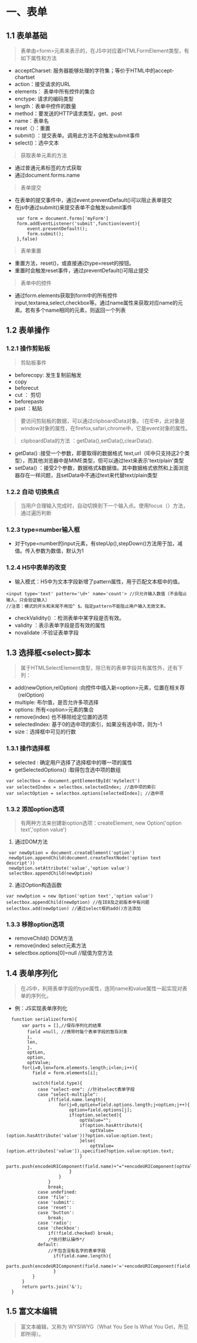 # 一、表单
## 1.1 表单基础
> 表单由\<form\>元素来表示的，在JS中对应着HTMLFormElement类型，有如下属性和方法
- acceptCharset: 服务器能够处理的字符集；等价于HTML中的accept-chartset
- action：接受请求的URL
- elements： 表单中所有控件的集合
- enctype: 请求的编码类型
- length：表单中控件的数量
- method：要发送的HTTP请求类型，get、post
- name：表单名
- reset（）：重置
- submit() ：提交表单。调用此方法不会触发submit事件
- select()：选中文本
> 获取表单元素的方法
- 通过普通元素标签的方式获取
- 通过document.forms.name
> 表单提交
- 在表单的提交事件中，通过event.preventDefault()可以阻止表单提交
- 在js中通过submit()来提交表单不会触发submit事件
```
    var form = document.forms['myForm']
    form.addEventListener('submit',function(event){
        event.preventDefault();
        form.submit();
    },false)
```
> 表单重置
- 重置方法，reset()，或直接通过type=reset的按钮。
- 重置时会触发reset事件，通过preventDefault()可阻止提交
> 表单中的控件
- 通过form.elements获取到form中的所有控件input,textarea,select,checkbox等。通过name属性来获取对应name的元素。若有多个name相同的元素，则返回一个列表
## 1.2 表单操作
### 1.2.1 操作剪贴板
> 剪贴板事件
- beforecopy: 发生复制前触发
- copy
- beforecut
- cut ： 剪切
- beforepaste
- past  ：粘贴
> 要访问剪贴板的数据，可以通过clipboardData对象。（在IE中，此对象是window对象的属性，在firefox,safari,chrome中，它是event对象的属性。

> clipboardData的方法 ：getData(),setData(),clearData().
- getData() :接受一个参数，即要取得的数据格式 text,url（IE中只支持这2个类型），而其他浏览器中是MIME类型，但可以通过text来表示'text/plain'类型
- setData() ：接受2个参数，数据格式&数据值。其中数据格式依然和上面浏览器存在一样问题，且setData中不通过text来代替text/plain类型
### 1.2.2 自动 切换焦点
> 当用户合理输入完成时，自动切换到下一个输入点。使用focus（）方法，通过遍历判断
### 1.2.3 type=number输入框
- 对于type=number的input元素，有stepUp(),stepDown()方法用于加，减值。传入参数为数值，默认为1
### 1.2.4 H5中表单的改变
- 输入模式：H5中为文本字段新增了pattern属性，用于匹配文本框中的值。
```
<input type='text' pattern='\d+' name='count'> //只允许输入数值（不会阻止输入，只会验证输入）
//注意：模式的开头和末尾不用加^ $。指定pattern不能阻止用户输入无效文本。
```
- checkValidity() ：检测表单中某字段是否有效。
- validity ：表示表单字段是否有效的属性
- novalidate :不验证表单字段
## 1.3 选择框\<select\>脚本
> 属于HTMLSelectElement类型，除已有的表单字段共有属性外，还有下列：
- add(newOption,relOption) :向控件中插入新\<option\>元素，位置在相关荐（relOption)
- multiple: 布尔值，是否允许多项选择
- options: 所有\<option\>元素的集合
- remove(index) 也不移除给定位置的选项
- selectedIndex: 基于0的选中项的索引，如果没有选中项，则为-1
- size：选择框中可见的行数
### 1.3.1 操作选择框
- selected : 确定用户选择了选择框中的哪一项的属性
- getSelectedOptions() :取得包含选中项的数组
```
var selectbox = document.getElementById('mySelect')
var selectedIndex = selectbox.selectedIndex; //选中项的索引
var selectOption = selectbox.options[selectedIndex]; //选中项

```
### 1.3.2 添加option选项
> 有两种方法来创建新option选项：createElement, new Option('option text','option value')
1. 通过DOM方法
```
 var newOption = document.createElement('option')
 newOption.appendChild(document.createTextNode('option text descript'))
 newOption.setAttribute('value','option value')
 selectBox.appendChild(newOption)
```
2. 通过Option构造函数
```
var newOption = new Option('option text','option value')
selectbox.appendChild(newOption) //在IE8及之前版本中有问题
selectbox.add(newOption) //通过select框的add()方法添加
```
### 1.3.3 移除option选项
- removeChild()  DOM方法
- remove(index) select元素方法
- selectbox.options[0]=null //赋值为空方法
## 1.4 表单序列化
> 在JS中，利用表单字段的type属性，连同name和value属性一起实现对表单的序列化。
- 例：JS实现表单序列化
```
  function serialize(form){
      var parts = [],//保存序列化的结果
        field =null, //携带时每个表单字段的暂存对象
        i,
        len,
        j,
        optLen,
        option,
        optValue;
      for(i=0,len=form.elements.length;i<len;i++){
          field = form.elements[i];

          switch(field.type){
            case "select-one": //针对select表单字段
            case "select-multiple":
                if(field.name.length){
                    for(j=0,optLen=field.options.length;j<optLen;j++){
                        option=field.options[j];
                        if(option.selected){
                            optValue="";
                            if(option.hasAttribute){
                                optValue=(option.hasAttribute('value'))?option.value:option.text;
                            }else{
                                optValue=(option.attributes['value']).specified?option.value:option.text;
                            }
                            parts.push(encodeURIComponent(field.name)+"="+encodeURIComponent(optValue));
                        }
                    }
                }
                break;
            case undefined:
            case 'file':
            case 'submit':
            case 'reset':
            case 'button':
                break;
            case 'radio':
            case 'checkbox':
                if(!field.checked) break;
                /*执行默认操作*/
            default:
                //不包含没有名字的表单字段
                  if(field.name.length){
                    parts.push(encodeURIComponent(field.name)+'='+encodeURIComponent(field.value));
                  }
          }
      }
      return parts.join('&');
  }
```
## 1.5 富文本编辑
> 富文本编辑，又称为 WYSIWYG（What You See Is What You Get，所见即所得）。


